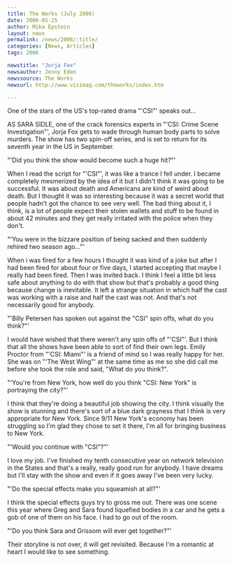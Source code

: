 ```yaml
---
title: The Works (July 2006)
date: 2006-05-25
author: Mika Epstein
layout: news
permalink: /news/2006/:title/
categories: [News, Articles]
tags: 2006

newstitle: "Jorja Fox"
newsauthor: Jenny Eden  
newssource: The Works
newsurl: http://www.visimag.com/theworks/index.htm  

---
```


One of the stars of the US's top-rated drama "'CSI"' speaks out...

AS SARA SIDLE, one of the crack forensics experts in "'CSI: Crime Scene Investigation"', Jorja Fox gets to wade through human body parts to solve murders. The show has two spin-off series, and is set to return for its seventh year in the US in September.

"'Did you think the show would become such a huge hit?"'

When I read the script for "'CSI"', it was like a trance I fell under. I became completely mesmerized by the idea of it but I didn't think it was going to be successful. It was about death and Americans are kind of weird about death. But I thought it was so interesting because it was a secret world that people hadn't got the chance to see very well. The bad thing about it, I think, is a lot of people expect their stolen wallets and stuff to be found in about 42 minutes and they get really irritated with the police when they don't.

"'You were in the bizzare position of being sacked and then suddenly rehired two season ago..."'

When i was fired for a few hours I thought it was kind of a joke but after I had been fired for about four or five days, I started accepting that maybe I really had been fired. Then I was invited back. I think I feel a little bit less safe about anything to do with that show but that's probably a good thing because change is inevitable. It left a strange situation in which half the cast was working with a raise and half the cast was not. And that's not necessarily good for anybody.

"'Billy Petersen has spoken out against the "CSI" spin offs, what do you think?"'

I would have wished that there weren't any spin offs of "'CSI"'. But I think that all the shows have been able to sort of find their own legs. Emily Proctor from "'CSI: Miami"' is a friend of mind so I was really happy for her. She was on "'The West Wing"' at the same time as me so she did call me before she took the role and said, "What do you think?".

"'You're from New York, how well do you think "CSI: New York" is portraying the city?"'

I think that they're doing a beautiful job showing the city. I think visually the show is stunning and there's sort of a blue dark grayness that I think is very appropriate for New York. Since 9/11 New York's economy has been struggling so I'm glad they chose to set it there, I'm all for bringing business to New York.

"'Would you continue with "CSI"?"'

I love my job. I've finished my tenth consecutive year on network television in the States and that's a really, really good run for anybody. I have dreams but I'll stay with the show and even if it goes away I've been very lucky.

"'Do the special effects make you squeamish at all?"'

I think the special effects guys try to gross me out. There was one scene this year where Greg and Sara found liquefied bodies in a car and he gets a gob of one of them on his face. I had to go out of the room.

"'Do you think Sara and Grissom will ever get together?"'

Their storyline is not over, it will get revisited. Because I'm a romantic at heart I would like to see something.

